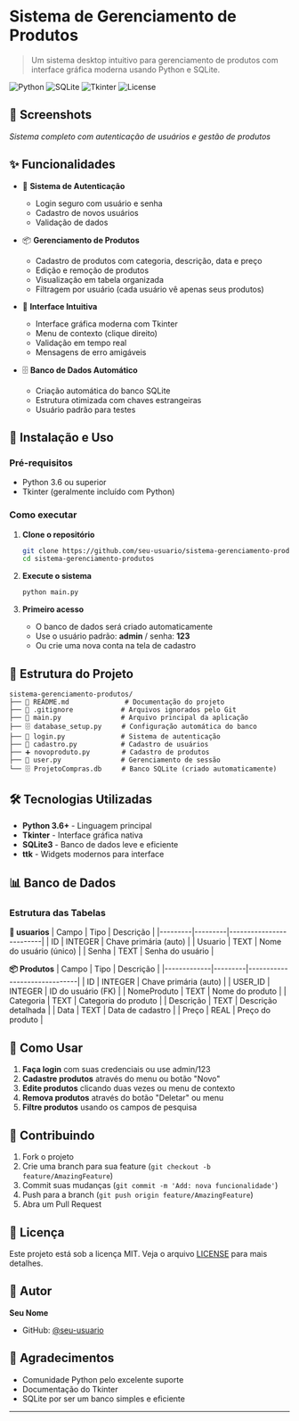 # Sistema de Gerenciamento de Produtos

> Um sistema desktop intuitivo para gerenciamento de produtos com interface gráfica moderna usando Python e SQLite.

![Python](https://img.shields.io/badge/Python-3.6+-blue.svg)
![SQLite](https://img.shields.io/badge/SQLite-3-green.svg)
![Tkinter](https://img.shields.io/badge/GUI-Tkinter-orange.svg)
![License](https://img.shields.io/badge/License-MIT-yellow.svg)

## 📸 Screenshots

*Sistema completo com autenticação de usuários e gestão de produtos*

## ✨ Funcionalidades

- 🔐 **Sistema de Autenticação**
  - Login seguro com usuário e senha
  - Cadastro de novos usuários
  - Validação de dados

- 📦 **Gerenciamento de Produtos**
  - Cadastro de produtos com categoria, descrição, data e preço
  - Edição e remoção de produtos
  - Visualização em tabela organizada
  - Filtragem por usuário (cada usuário vê apenas seus produtos)

- 🎨 **Interface Intuitiva**
  - Interface gráfica moderna com Tkinter
  - Menu de contexto (clique direito)
  - Validação em tempo real
  - Mensagens de erro amigáveis

- 🗄️ **Banco de Dados Automático**
  - Criação automática do banco SQLite
  - Estrutura otimizada com chaves estrangeiras
  - Usuário padrão para testes

## 🚀 Instalação e Uso

### Pré-requisitos

- Python 3.6 ou superior
- Tkinter (geralmente incluído com Python)

### Como executar

1. **Clone o repositório**
   ```bash
   git clone https://github.com/seu-usuario/sistema-gerenciamento-produtos.git
   cd sistema-gerenciamento-produtos
   ```

2. **Execute o sistema**
   ```bash
   python main.py
   ```

3. **Primeiro acesso**
   - O banco de dados será criado automaticamente
   - Use o usuário padrão: **admin** / senha: **123**
   - Ou crie uma nova conta na tela de cadastro

## 📁 Estrutura do Projeto

```
sistema-gerenciamento-produtos/
├── 📄 README.md              # Documentação do projeto
├── 📄 .gitignore            # Arquivos ignorados pelo Git
├── 🐍 main.py               # Arquivo principal da aplicação
├── 🗄️ database_setup.py     # Configuração automática do banco
├── 🔐 login.py              # Sistema de autenticação
├── 👤 cadastro.py           # Cadastro de usuários
├── ➕ novoproduto.py        # Cadastro de produtos
├── 👤 user.py               # Gerenciamento de sessão
└── 🗄️ ProjetoCompras.db     # Banco SQLite (criado automaticamente)
```

## 🛠️ Tecnologias Utilizadas

- **Python 3.6+** - Linguagem principal
- **Tkinter** - Interface gráfica nativa
- **SQLite3** - Banco de dados leve e eficiente
- **ttk** - Widgets modernos para interface

## 📊 Banco de Dados

### Estrutura das Tabelas

**👤 usuarios**
| Campo   | Tipo    | Descrição               |
|---------|---------|-------------------------|
| ID      | INTEGER | Chave primária (auto)   |
| Usuario | TEXT    | Nome do usuário (único) |
| Senha   | TEXT    | Senha do usuário        |

**📦 Produtos**
| Campo       | Tipo    | Descrição                    |
|-------------|---------|------------------------------|
| ID          | INTEGER | Chave primária (auto)        |
| USER_ID     | INTEGER | ID do usuário (FK)           |
| NomeProduto | TEXT    | Nome do produto              |
| Categoria   | TEXT    | Categoria do produto         |
| Descrição   | TEXT    | Descrição detalhada          |
| Data        | TEXT    | Data de cadastro             |
| Preço       | REAL    | Preço do produto             |

## 🎯 Como Usar

1. **Faça login** com suas credenciais ou use admin/123
2. **Cadastre produtos** através do menu ou botão "Novo"
3. **Edite produtos** clicando duas vezes ou menu de contexto
4. **Remova produtos** através do botão "Deletar" ou menu
5. **Filtre produtos** usando os campos de pesquisa

## 🤝 Contribuindo

1. Fork o projeto
2. Crie uma branch para sua feature (`git checkout -b feature/AmazingFeature`)
3. Commit suas mudanças (`git commit -m 'Add: nova funcionalidade'`)
4. Push para a branch (`git push origin feature/AmazingFeature`)
5. Abra um Pull Request

## 📝 Licença

Este projeto está sob a licença MIT. Veja o arquivo [LICENSE](LICENSE) para mais detalhes.

## 👤 Autor

**Seu Nome**
- GitHub: [@seu-usuario](https://github.com/seu-usuario)

## 🙏 Agradecimentos

- Comunidade Python pelo excelente suporte
- Documentação do Tkinter
- SQLite por ser um banco simples e eficiente

---


